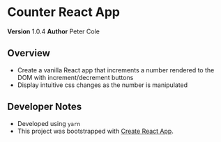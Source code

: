 # Counter React App

**Version** 1.0.4
**Author** Peter Cole

## Overview

- Create a vanilla React app that increments a number rendered to the DOM with increment/decrement buttons
- Display intuitive css changes as the number is manipulated

## Developer Notes

- Developed using `yarn`
- This project was bootstrapped with [Create React App](https://github.com/facebook/create-react-app).
